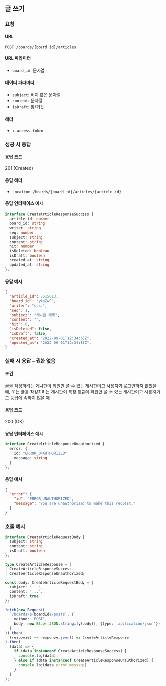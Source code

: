 ## 글 쓰기

### 요청

#### URL

  `POST /boards/{board_id}/articles`

#### URL 파라미터

  * `board_id`: 문자열

#### 데이터 파라미터

  * `subject`: 비지 않은 문자열
  * `content`: 문자열
  * `isDraft`: 참/거짓

#### 헤더
  * `x-access-token`

### 성공 시 응답

#### 응답 코드

201 (Created)

#### 응답 헤더

  * `Location`: `/boards/{board_id}/articles/{article_id}`

#### 응답 인터페이스 예시

```typescript
interface CreateArticleResponseSuccess {
  article_id: number
  board_id: string
  writer: string
  seq: number
  subject: string
  content: string
  hit: number
  isDeleted: boolean
  isDraft: boolean
  created_at: string
  updated_at: string
};
```

#### 응답 예시

```json
{
  "article_id": 5615613,
  "board_id": "y4pZwF",
  "writer": "scsc",
  "seq": 1,
  "subject": "게시글 제목",
  "content": "",
  "hit": 0,
  "isDeleted": false,
  "isDraft": false,
  "created_at": "2022-09-01T12:34:56Z",
  "updated_at": "2022-09-01T12:34:56Z",
}
```

### 실패 시 응답 &ndash; 권한 없음

#### 조건

글을 작성하려는 게시판이 회원만 쓸 수 있는 게시판이고 사용자가 로그인하지 않았을 때,
또는 글을 작성하려는 게시판이 특정 등급의 회원만 쓸 수 있는 게시판이고 사용자가 그 등급에 속하지 않을 때

#### 응답 코드

200 (OK)

#### 응답 인터페이스 예시

```typescript
interface CreateArticleResponseUnauthorized {
  error: {
    id: "ERROR_UNAUTHORIZED"
    message: string
  }
};
```

#### 응답 예시

```json
{
  "error": {
    "id": "ERROR_UNAUTHORIZED",
    "message": "You are unauthorized to make this request."
  }
}
```

### 호출 예시

```typescript
interface CreateArticleRequestBody {
  subject: string
  content: string
  isDraft: boolean
};

type CreateArticleResponse = |
| CreateArticleResponseSuccess
| CreateArticleResponseUnauthorized;

const body: CreateArticleRequestBody = {
  subject: '...',
  content: '...',
  isDraft: true
};

fetch(new Request(
  `/boards/${boardId}/posts`, {
    method: 'POST',
    body: new Blob([JSON.stringify(body)], {type: 'application/json'}),
  }
)).then(
  (response) => response.json() as CreateArticleResponse
).then(
  (data) => {
    if (data instanceof CreateArticleResponseSuccess) {
      console.log(data);
    } else if (data instanceof CreateArticleResponseUnauthorized) {
      console.log(data.error.message)
    }
  }
);
```
